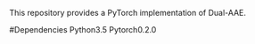 This repository provides a PyTorch implementation of Dual-AAE.

#Dependencies
Python3.5
Pytorch0.2.0
